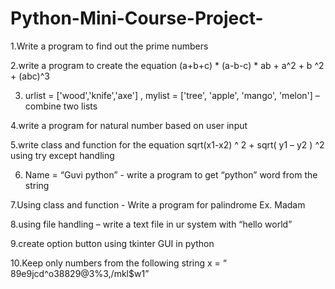 # Python-Mini-Course-Project-

1.Write a program to find out the prime numbers


2.write a program to create the equation (a+b+c) * (a-b-c) * ab + a^2 + b ^2 + (abc)^3




3. urlist = ['wood','knife','axe'] , mylist = ['tree', 'apple', 'mango', 'melon'] – combine two lists


4.write a program for natural number based on user input


5.write class and function for the equation sqrt(x1-x2) ^ 2 + sqrt( y1 – y2 ) ^2 using try except handling


6. Name = “Guvi python” - write a program to get “python” word from the string


7.Using class and function - Write a program for palindrome Ex. Madam



8.using file handling – write a text file in ur system with “hello world”


9.create option button using tkinter GUI in python


10.Keep only numbers from the following string x = “ 89e9jcd^o38829@3%3,/mkl$w1”
